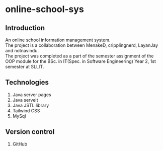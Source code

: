 # online-school-sys

## Introduction

An online school information management system.  
The project is a collaboration between MenakeD, cripplingnerd, LayanJay and notnavindu.  
The project was completed as a part of the semester assignment of the OOP module for the BSc. in IT(Spec. in Software Engineering) Year 2, 1st semester at SLLIT.  


## Technologies

1. Java server pages
2. Java servelt
3. Java JSTL library
4. Tailwind CSS
5. MySql

## Version control

1. GitHub
